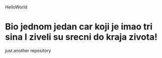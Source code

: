 HelloWorld

Bio jednom jedan car koji je imao tri sina
I ziveli su srecni do kraja zivota!
==========

just another repository
